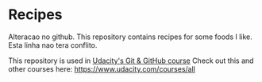 # Recipes

Alteracao no github. This repository contains recipes for some foods I like.
Esta linha nao tera conflito.

This repository is used in [Udacity's Git & GitHub course](https://www.udacity.com/course/how-to-use-git-and-github--ud775)
Check out this and other courses here: https://www.udacity.com/courses/all
